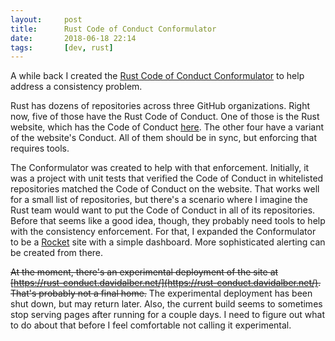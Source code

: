 ```yaml
---
layout:     post
title:      Rust Code of Conduct Conformulator
date:       2018-06-18 22:14
tags:       [dev, rust]
---
```


A while back I created the [Rust Code of Conduct
Conformulator](https://github.com/davidalber/rust-conduct-conformulator)
to help address a consistency problem.

Rust has dozens of repositories across three GitHub
organizations. Right now, five of those have the Rust Code of
Conduct. One of those is the Rust website, which has the Code of
Conduct [here](https://www.rust-lang.org/conduct.html). The other four
have a variant of the website's Conduct. All of them should be in
sync, but enforcing that requires tools.

The Conformulator was created to help with that
enforcement. Initially, it was a project with unit tests that verified
the Code of Conduct in whitelisted repositories matched the Code of
Conduct on the website. That works well for a small list of
repositories, but there's a scenario where I imagine the Rust team
would want to put the Code of Conduct in all of its
repositories. Before that seems like a good idea, though, they
probably need tools to help with the consistency enforcement. For
that, I expanded the Conformulator to be a
[Rocket](https://rocket.rs/) site with a simple dashboard. More
sophisticated alerting can be created from there.

~~At the moment, there's an experimental deployment of the site at
[https://rust-conduct.davidalber.net/](https://rust-conduct.davidalber.net/). That's
probably not a final home.~~ The experimental deployment has been shut
down, but may return later. Also, the current build seems to sometimes
stop serving pages after running for a couple days. I need to figure
out what to do about that before I feel comfortable not calling it
experimental.
